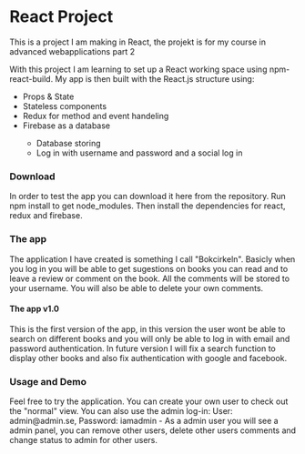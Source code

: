 <h1>React Project</h1>

<p>This is a project I am making in React, the projekt is for my course in advanced webapplications part 2</p>
<p>With this project I am learning to set up a React working space using npm-react-build. My app is then built with the React.js structure using:</p>
<ul>
 <li>Props & State</li>
 <li>Stateless components</li>
 <li>Redux for method and event handeling</li>
 <li>Firebase as a database</li>
  <ul>
   <li>Database storing</li>
   <li>Log in with username and password and a social log in </li>
  </ul>
</ul>

<h3>Download</h3>
<p>In order to test the app you can download it here from the repository. Run npm install to get node_modules. Then install the dependencies for react, redux and firebase.</p>

<h3>The app</h3>
<p>The application I have created is something I call "Bokcirkeln". Basicly when you log in you will be able to get sugestions on books you can read and to leave a review or comment on the book. All the comments will be stored to your username. You will also be able to delete your own comments.</p>

<h4>The app v1.0</h4>
<p>This is the first version of the app, in this version the user wont be able to search on different books and you will only be able to log in with email and password authentication. In future version I will fix a search function to display other books and also fix authentication with google and facebook. </p>

<h3>Usage and Demo</h3>
<p>Feel free to try the application. You can create your own user to check out the "normal" view. You can also use the admin log-in: User: admin@admin.se, Password: iamadmin - As a admin user you will see a admin panel, you can remove other users, delete other users comments and change status to admin for other users.</p>
